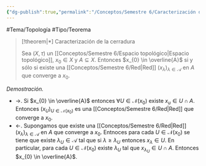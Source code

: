 ```yaml
---
{"dg-publish":true,"permalink":"/Conceptos/Semestre 6/Caracterización de la cerradura con redes/"}
---
```


#Tema/Topología #Tipo/Teorema

> [!theorem|*] Caracterización de la cerradura
> 
> Sea $(X,\tau)$ un [[Conceptos/Semestre 6/Espacio topológico\|Espacio topológico]], $x_{0} \in X$ y $A \subseteq X$. Entonces $x_{0} \in \overline{A}$ si y sólo si existe una [[Conceptos/Semestre 6/Red\|Red]] $(x_{\lambda})_{\lambda \in \mathcal{A}}$ en $A$ que converge a $x_{0}$.

*Demostración.*
- $\rightarrow$. Si $x_{0} \in \overline{A}$ entonces $\forall U \in \mathcal{N}(x_{0})$ existe $x_{u} \in U \cap A$. Entonces $(x_{U})_{U \in \mathcal{N}(x_{0})}$ es una [[Conceptos/Semestre 6/Red\|Red]] que converge a $x_{0}$.
- $\leftarrow$. Supongamos que existe una [[Conceptos/Semestre 6/Red\|Red]] $(x_{\lambda})_{\lambda \in \mathcal{A}}$ en $A$ que converge a $x_{0}$. Entnoces para cada $U \in \mathcal{N}(x_{0})$ se tiene que existe $\lambda_{U} \in \mathcal{A}$ tal que si $\lambda\geq \lambda_{U}$ entonces $x_{\lambda} \in U$. En particular, para cada $U \in \mathcal{N}(x_{0})$ existe $\lambda_{U}$ tal que $x_{\lambda_{U}} \in U \cap A$. Entonces $x_{0} \in \overline{A}$.
